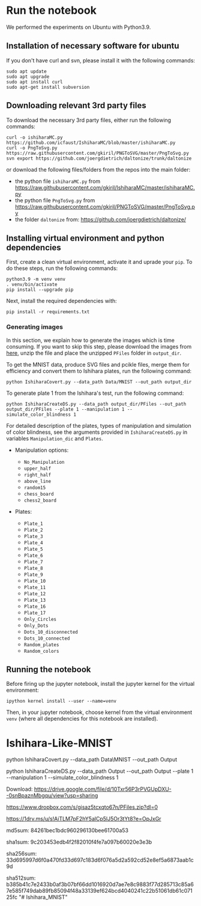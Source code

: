 # Run the notebook

We performed the experiments on Ubuntu with Python3.9.

## Installation of necessary software for ubuntu

If you don't have curl and svn, please install it with the following commands:

```
sudo apt update
sudo apt upgrade
sudo apt install curl
sudo apt-get install subversion
```

## Downloading relevant 3rd party files

To download the necessary 3rd party files, either run the following commands:

```
curl -o ishiharaMC.py https://github.com/icfaust/IshiharaMC/blob/master/ishiharaMC.py
curl -o PngToSvg.py https://raw.githubusercontent.com/gkiril/PNGToSVG/master/PngToSvg.py
svn export https://github.com/joergdietrich/daltonize/trunk/daltonize

```

or download the following files/folders from the repos into the main folder:
* the python file `ishiharaMC.py` from https://raw.githubusercontent.com/gkiril/IshiharaMC/master/ishiharaMC.py 
* the python file `PngToSvg.py` from https://raw.githubusercontent.com/gkiril/PNGToSVG/master/PngToSvg.py
* the folder `daltonize` from: https://github.com/joergdietrich/daltonize/ 

## Installing virtual environment and python dependencies

First, create a clean virtual environment, activate it and uprade your `pip`. To do these steps, run the following commands:

```
python3.9 -m venv venv
. venv/bin/activate
pip install --upgrade pip
```

Next, install the required dependencies with:

```
pip install -r requirements.txt
```

### Generating images

In this section, we explain how to generate the images which is time consuming. If you want to skip this step, please download the images from [here](https://drive.google.com/file/d/10Txr56P3rPVGUpDXU--0snBpaznMbgqu/view), unzip the file and place the unzipped `PFiles` folder in `output_dir`.

To get the MNIST data, produce SVG files and pcikle files, merge them for efficiency and convert them to Ishihara plates, run the following command:

```
python IshiharaCovert.py --data_path Data/MNIST --out_path output_dir
```

To generate plate 1 from the Ishihara's test, run the following command:
```
python IshiharaCreateDS.py --data_path output_dir/PFiles --out_path output_dir/PFiles --plate 1 --manipulation 1 --simulate_color_blindness 1
```

For detailed description of the plates, types of manipulation and simulation of color blindness, see the arguments provided in `IshiharaCreateDS.py` in variables `Manipulation_dic` and `Plates`.

* Manipulation options:
    * `No_Manipulation`
    * `upper_half`
    * `right_half`
    * `above_line`
    * `random15`
    * `chess_board`
    * `chess2_board`

* Plates:
    * `Plate_1`
    * `Plate_2`
    * `Plate_3`
    * `Plate_4`
    * `Plate_5`
    * `Plate_6`
    * `Plate_7`
    * `Plate_8`
    * `Plate_9`
    * `Plate_10`
    * `Plate_11`
    * `Plate_12`
    * `Plate_13`
    * `Plate_16`
    * `Plate_17`
    * `Only_Circles`
    * `Only_Dots`
    * `Dots_10_disconnected`
    * `Dots_10_connected`
    * `Random_plates`
    * `Random_colors`

## Running the notebook

Before firing up the jupyter notebook, install the jupyter kernel for the virtual environment:

```
ipython kernel install --user --name=venv
```

Then, in your jupyter notebook, choose kernel from the virtual environment `venv` (where all dependencies for this notebook are installed). 

# Ishihara-Like-MNIST
python IshiharaCovert.py --data_path Data\MNIST --out_path Output       

python IshiharaCreateDS.py --data_path Output --out_path Output --plate 1 --manipulation 1 --simulate_color_blindness 1

Download:
https://drive.google.com/file/d/10Txr56P3rPVGUpDXU--0snBpaznMbgqu/view?usp=sharing

https://www.dropbox.com/s/gisaz5tcxqto67n/PFiles.zip?dl=0

https://1drv.ms/u/s!AiTLM7pF2hY5alCp5lJ5Or3tYt8?e=OpJxGr

md5sum: 84261bec1bdc960296130bee61700a53

sha1sum: 9c203453edb4f2f82010f4fe7a097b60020e3e3b

sha256sum: 33d695997d6f0a470fd33d697c183d6f076a5d2a592cd52e8ef5a6873aab1c9d

sha512sum: b385b41c7e2433b0af3b07bf66dd1016920d7ae7e8c9883f77d285713c85a67e585f749dab89fb85094f48a33139ef624bcd4040241c22b51061db61c07125fc
"# Ishihara_MNIST" 

